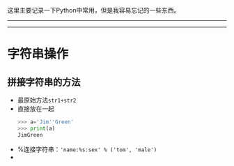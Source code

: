 这里主要记录一下Python中常用，但是我容易忘记的一些东西。

____
____

# 字符串操作

## 拼接字符串的方法

- 最原始方法`str1+str2`
- 直接放在一起
    ``` python
    >>> a='Jim''Green'
    >>> print(a)
    JimGreen
    ```
- %连接字符串：`'name:%s:sex' % ('tom', 'male')`
- 